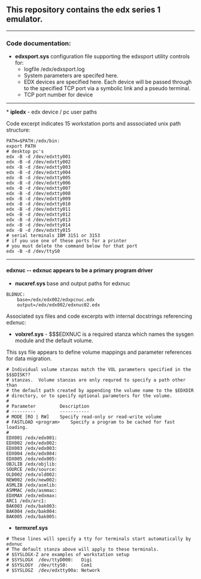 
## This repository contains the edx series 1 emulator.

<hr>

### Code documentation:

* <b>edxsport.sys</b> configuration file supporting the edxsport utility controls for:
  * logfile /edx/edxsport.log
  * System parameters are specifed here.
  * EDX devices are specified here.  Each device will be passed through to the specified TCP port via a symbolic link and a pseudo terminal.
  * TCP port number for device

<hr>
* <b>ipledx</b> - edx device / pc user paths

Code excerpt indicates 15 workstation ports and asssociated unix path structure:

```console
PATH=$PATH:/edx/bin:
export PATH
# desktop pc's
edx -B -d /dev/edxtty001
edx -B -d /dev/edxtty002
edx -B -d /dev/edxtty003
edx -B -d /dev/edxtty004
edx -B -d /dev/edxtty005
edx -B -d /dev/edxtty006
edx -B -d /dev/edxtty007
edx -B -d /dev/edxtty008
edx -B -d /dev/edxtty009
edx -B -d /dev/edxtty010
edx -B -d /dev/edxtty011
edx -B -d /dev/edxtty012
edx -B -d /dev/edxtty013
edx -B -d /dev/edxtty014
edx -B -d /dev/edxtty015
# serial terminals IBM 3151 or 3153
# if you use one of these ports for a printer
# you must delete the command below for that port
edx -B -d /dev/ttyS0
```

<hr>

#### edxnuc -- edxnuc appears to be a primary program driver

* <b> nucxref.sys </b> base and output paths for edxnuc 

```console
BLDNUC:
	base=/edx/edx002/edxpcnuc.edx
	output=/edx/edx002/edxnuc02.edx
```


Associated sys files and code excerpts with internal docstrings referencing edxnuc:

* <b>volxref.sys</b> - $$$EDXNUC is a required stanza which names the sysgen module and the default volume.

This sys file appears to define volume mappings and parameter references for data migration.

```console
# Individual volume stanzas match the VOL parameters specified in the $$$DISK??
# stanzas.  Volume stanzas are only requred to specify a path other than
# the default path created by appending the volume name to the $EDXDIR
# directory, or to specify optional parameters for the volume.  
#
# Parameter   		Description
# ---------   		-----------
# MODE [RO | RW]	Specify read-only or read-write volume
# FASTLOAD <program>	Specify a program to be cached for fast loading.
#
EDX001 /edx/edx001:
EDX002 /edx/edx002:
EDX003 /edx/edx003:
EDX004 /edx/edx004:
EDX005 /edx/edx005:
OBJLIB /edx/objlib:
SOURCE /edx/source:
OLD002 /edx/old002:
NEW002 /edx/new002:
ASMLIB /edx/asmlib:
ASMMAC /edx/asmmac:
EDXMAX /edx/edxmax:
ARC1 /edx/arc1:
BAK003 /edx/bak003:
BAK004 /edx/bak004:
BAK005 /edx/bak005:
```


* <b> termxref.sys </b>

```console
# These lines will specify a tty for terminals start automatically by edxnuc
# The default stanza above will apply to these terminals.
# $SYSLOGX-Z are examples of workstation setup 
# $SYSLOGX  /dev/ttyD000:   Digi
# $SYSLOGY  /dev/ttyS0:     Com1
# $SYSLOGZ  /dev/edxtty00a: Network
```


